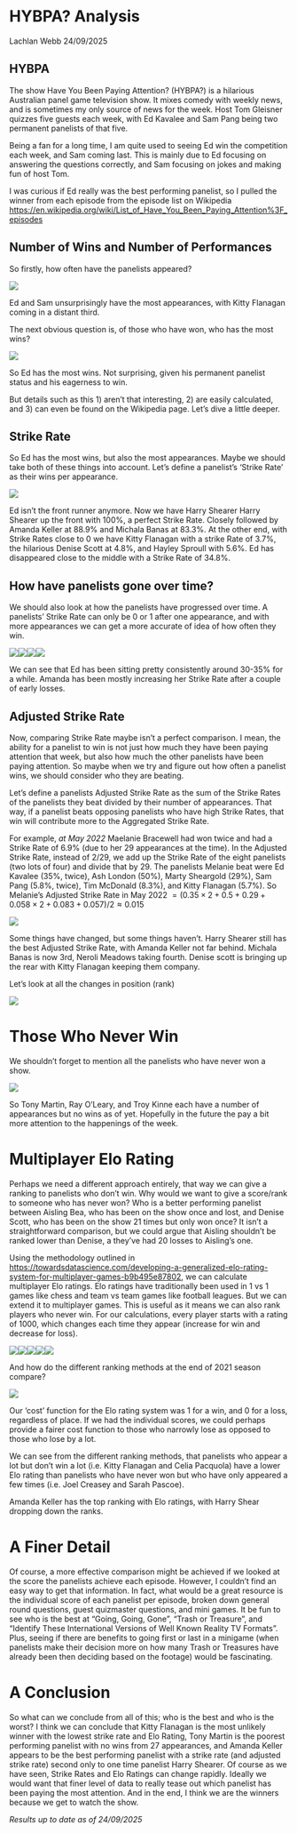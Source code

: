 HYBPA? Analysis
================
Lachlan Webb
24/09/2025

## HYBPA

The show Have You Been Paying Attention? (HYBPA?) is a hilarious
Australian panel game television show. It mixes comedy with weekly news,
and is sometimes my only source of news for the week. Host Tom Gleisner
quizzes five guests each week, with Ed Kavalee and Sam Pang being two
permanent panelists of that five.

Being a fan for a long time, I am quite used to seeing Ed win the
competition each week, and Sam coming last. This is mainly due to Ed
focusing on answering the questions correctly, and Sam focusing on jokes
and making fun of host Tom.

I was curious if Ed really was the best performing panelist, so I pulled
the winner from each episode from the episode list on Wikipedia
<https://en.wikipedia.org/wiki/List_of_Have_You_Been_Paying_Attention%3F_episodes>

## Number of Wins and Number of Performances

So firstly, how often have the panelists appeared?

![](Title_files/figure-gfm/unnamed-chunk-1-1.png)<!-- -->

Ed and Sam unsurprisingly have the most appearances, with Kitty Flanagan
coming in a distant third.

The next obvious question is, of those who have won, who has the most
wins?

![](Title_files/figure-gfm/unnamed-chunk-2-1.png)<!-- -->

So Ed has the most wins. Not surprising, given his permanent panelist
status and his eagerness to win.

But details such as this 1) aren’t that interesting, 2) are easily
calculated, and 3) can even be found on the Wikipedia page. Let’s dive a
little deeper.

## Strike Rate

So Ed has the most wins, but also the most appearances. Maybe we should
take both of these things into account. Let’s define a panelist’s
‘Strike Rate’ as their wins per appearance.

![](Title_files/figure-gfm/unnamed-chunk-3-1.png)<!-- -->

Ed isn’t the front runner anymore. Now we have Harry Shearer Harry
Shearer up the front with 100%, a perfect Strike Rate. Closely followed
by Amanda Keller at 88.9% and Michala Banas at 83.3%. At the other end,
with Strike Rates close to 0 we have Kitty Flanagan with a strike Rate
of 3.7%, the hilarious Denise Scott at 4.8%, and Hayley Sproull with
5.6%. Ed has disappeared close to the middle with a Strike Rate of
34.8%.

## How have panelists gone over time?

We should also look at how the panelists have progressed over time. A
panelists’ Strike Rate can only be 0 or 1 after one appearance, and with
more appearances we can get a more accurate of idea of how often they
win.

![](Title_files/figure-gfm/unnamed-chunk-4-1.png)<!-- -->![](Title_files/figure-gfm/unnamed-chunk-4-2.png)<!-- -->![](Title_files/figure-gfm/unnamed-chunk-4-3.png)<!-- -->![](Title_files/figure-gfm/unnamed-chunk-4-4.png)<!-- -->

We can see that Ed has been sitting pretty consistently around 30-35%
for a while. Amanda has been mostly increasing her Strike Rate after a
couple of early losses.

## Adjusted Strike Rate

Now, comparing Strike Rate maybe isn’t a perfect comparison. I mean, the
ability for a panelist to win is not just how much they have been paying
attention that week, but also how much the other panelists have been
paying attention. So maybe when we try and figure out how often a
panelist wins, we should consider who they are beating.

Let’s define a panelists Adjusted Strike Rate as the sum of the Strike
Rates of the panelists they beat divided by their number of appearances.
That way, if a panelist beats opposing panelists who have high Strike
Rates, that win will contribute more to the Aggregated Strike Rate.

For example, *at May 2022* Maelanie Bracewell had won twice and had a
Strike Rate of 6.9% (due to her 29 appearances at the time). In the
Adjusted Strike Rate, instead of 2/29, we add up the Strike Rate of the
eight panelists (two lots of four) and divide that by 29. The panelists
Melanie beat were Ed Kavalee (35%, twice), Ash London (50%), Marty
Sheargold (29%), Sam Pang (5.8%, twice), Tim McDonald (8.3%), and Kitty
Flanagan (5.7%). So Melanie’s Adjusted Strike Rate in May 2022
$= (0.35 \times 2 + 0.5 + 0.29 + 0.058 \times 2 + 0.083 + 0.057)/2 \approx 0.015$

![](Title_files/figure-gfm/unnamed-chunk-5-1.png)<!-- -->

Some things have changed, but some things haven’t. Harry Shearer still
has the best Adjusted Strike Rate, with Amanda Keller not far behind.
Michala Banas is now 3rd, Neroli Meadows taking fourth. Denise scott is
bringing up the rear with Kitty Flanagan keeping them company.

Let’s look at all the changes in position (rank)

![](Title_files/figure-gfm/unnamed-chunk-6-1.png)<!-- -->

<!-- So the most common change in rank is 'no change'. The two biggest jumps are Kate Langbrook (3 wins, 21 appearances) and Neroli Meadows (2 wins, 5 appearances).  -->

<!-- Kate beat Ed Kavalee (SR = 35%, thrice), Lawrence Mooney (SR = 43%), Arj Barker (no wins), Peter Helliar (SR = 44%), Michala Banas (SR = 83%), Dave Hughes (SR = 18%), Sam Pang (SR = 6%, twice), Jane Kennedy (SR = 15%), and Josh Lawson (no wins). Her jump likely comes mainly from beating Michala.  -->

<!-- Neroli beat Ed Kavalee (SR = 35%, twice), Glenn Robbins (SR = 19%), Akmal Saleh (no wins), Sam Pang (SR = 6%, twice), Amanda Keller (SR = 93%), and Marty Sheargold (SR = 29%). Beating Amanda Keller would contribute a lot to Neroli's jump.  -->

<!-- Harry Shearer may be the highest rank in both scoring methods, but he has only been a panelist once. Without playing multiple times, we don't know if he will be a consistently high scorer. Amanda Keller is a high ranker after 15 appearances. -->

# Those Who Never Win

We shouldn’t forget to mention all the panelists who have never won a
show.

![](Title_files/figure-gfm/unnamed-chunk-7-1.png)<!-- -->

So Tony Martin, Ray O’Leary, and Troy Kinne each have a number of
appearances but no wins as of yet. Hopefully in the future the pay a bit
more attention to the happenings of the week.

# Multiplayer Elo Rating

Perhaps we need a different approach entirely, that way we can give a
ranking to panelists who don’t win. Why would we want to give a
score/rank to someone who has never won? Who is a better performing
panelist between Aisling Bea, who has been on the show once and lost,
and Denise Scott, who has been on the show 21 times but only won once?
It isn’t a straightforward comparison, but we could argue that Aisling
shouldn’t be ranked lower than Denise, a they’ve had 20 losses to
Aisling’s one.

Using the methodology outlined in
<https://towardsdatascience.com/developing-a-generalized-elo-rating-system-for-multiplayer-games-b9b495e87802>,
we can calculate multiplayer Elo ratings. Elo ratings have traditionally
been used in 1 vs 1 games like chess and team vs team games like
football leagues. But we can extend it to multiplayer games. This is
useful as it means we can also rank players who never win. For our
calculations, every player starts with a rating of 1000, which changes
each time they appear (increase for win and decrease for loss).

![](Title_files/figure-gfm/Elo%20rating-1.png)<!-- -->![](Title_files/figure-gfm/Elo%20rating-2.png)<!-- -->![](Title_files/figure-gfm/Elo%20rating-3.png)<!-- -->![](Title_files/figure-gfm/Elo%20rating-4.png)<!-- -->![](Title_files/figure-gfm/Elo%20rating-5.png)<!-- -->

And how do the different ranking methods at the end of 2021 season
compare?

![](Title_files/figure-gfm/unnamed-chunk-8-1.png)<!-- -->

Our ‘cost’ function for the Elo rating system was 1 for a win, and 0 for
a loss, regardless of place. If we had the individual scores, we could
perhaps provide a fairer cost function to those who narrowly lose as
opposed to those who lose by a lot.

We can see from the different ranking methods, that panelists who appear
a lot but don’t win a lot (i.e. Kitty Flanagan and Celia Pacquola) have
a lower Elo rating than panelists who have never won but who have only
appeared a few times (i.e. Joel Creasey and Sarah Pascoe).

Amanda Keller has the top ranking with Elo ratings, with Harry Shear
dropping down the ranks.

# A Finer Detail

Of course, a more effective comparison might be achieved if we looked at
the score the panelists achieve each episode. However, I couldn’t find
an easy way to get that information. In fact, what would be a great
resource is the individual score of each panelist per episode, broken
down general round questions, guest quizmaster questions, and mini
games. It be fun to see who is the best at “Going, Going, Gone”, “Trash
or Treasure”, and “Identify These International Versions of Well Known
Reality TV Formats”. Plus, seeing if there are benefits to going first
or last in a minigame (when panelists make their decision more on how
many Trash or Treasures have already been then deciding based on the
footage) would be fascinating.

# A Conclusion

So what can we conclude from all of this; who is the best and who is the
worst? I think we can conclude that Kitty Flanagan is the most unlikely
winner with the lowest strike rate and Elo Rating, Tony Martin is the
poorest performing panelist with no wins from 27 appearances, and Amanda
Keller appears to be the best performing panelist with a strike rate
(and adjusted strike rate) second only to one time panelist Harry
Shearer. Of course as we have seen, Strike Rates and Elo Ratings can
change rapidly. Ideally we would want that finer level of data to really
tease out which panelist has been paying the most attention. And in the
end, I think we are the winners because we get to watch the show.

*Results up to date as of 24/09/2025*
